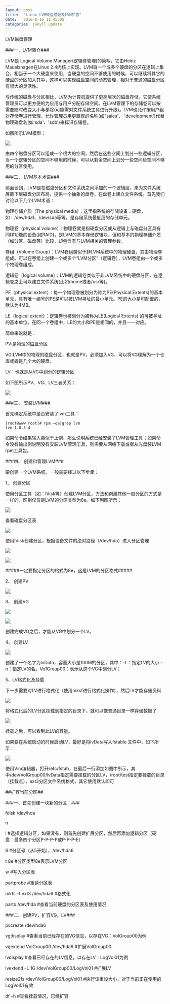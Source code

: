 ```yaml
---
layout: post
title:  "Linux LVM硬盘管理及LVM扩容"
date:   2016-8-16 11:45:05 
categories: jekyll update
---
```


LVM磁盘管理

###一、LVM简介###

LVM是 Logical Volume Manager(逻辑卷管理)的简写，它由Heinz Mauelshagen在Linux 2.4内核上实现。LVM将一个或多个硬盘的分区在逻辑上集合，相当于一个大硬盘来使用，当硬盘的空间不够使用的时候，可以继续将其它的硬盘的分区加入其中，这样可以实现磁盘空间的动态管理，相对于普通的磁盘分区有很大的灵活性。

与传统的磁盘与分区相比，LVM为计算机提供了更高层次的磁盘存储。它使系统管理员可以更方便的为应用与用户分配存储空间。在LVM管理下的存储卷可以按需要随时改变大小与移除(可能需对文件系统工具进行升级)。LVM也允许按用户组对存储卷进行管理，允许管理员用更直观的名称(如"sales'、 'development')代替物理磁盘名(如'sda'、'sdb')来标识存储卷。

如图所示LVM模型：

![](http://7xppz2.com1.z0.glb.clouddn.com/77.jpg)

由四个磁盘分区可以组成一个很大的空间，然后在这些空间上划分一些逻辑分区，当一个逻辑分区的空间不够用的时候，可以从剩余空间上划分一些空间给空间不够用的分区使用。

###二、 LVM基本术语###

前面谈到，LVM是在磁盘分区和文件系统之间添加的一个逻辑层，来为文件系统屏蔽下层磁盘分区布局，提供一个抽象的盘卷，在盘卷上建立文件系统。首先我们讨论以下几个LVM术语：

物理存储介质（The physical media）：这里指系统的存储设备：硬盘，如：/dev/hda1、/dev/sda等等，是存储系统最低层的存储单元。

物理卷（physical volume）：物理卷就是指硬盘分区或从逻辑上与磁盘分区具有同样功能的设备(如RAID)，是LVM的基本存储逻辑块，但和基本的物理存储介质（如分区、磁盘等）比较，却包含有与LVM相关的管理参数。

卷组（Volume Group）：LVM卷组类似于非LVM系统中的物理硬盘，其由物理卷组成。可以在卷组上创建一个或多个“LVM分区”（逻辑卷），LVM卷组由一个或多个物理卷组成。

逻辑卷（logical volume）：LVM的逻辑卷类似于非LVM系统中的硬盘分区，在逻辑卷之上可以建立文件系统(比如/home或者/usr等)。

PE（physical extent）：每一个物理卷被划分为称为PE(Physical Extents)的基本单元，具有唯一编号的PE是可以被LVM寻址的最小单元。PE的大小是可配置的，默认为4MB。

LE（logical extent）：逻辑卷也被划分为被称为LE(Logical Extents) 的可被寻址的基本单位。在同一个卷组中，LE的大小和PE是相同的，并且一一对应。

简单来说就是：

PV:是物理的磁盘分区

VG:LVM中的物理的磁盘分区，也就是PV，必须加入VG，可以将VG理解为一个仓库或者是几个大的硬盘。

LV：也就是从VG中划分的逻辑分区

如下图所示PV、VG、LV三者关系：

![](http://7xppz2.com1.z0.glb.clouddn.com/78.jpg)

###三、 安装LVM###

首先确定系统中是否安装了lvm工具：

    [root@www root]# rpm –qa|grep lvm
    lvm-1.0.3-4

如果命令结果输入类似于上例，那么说明系统已经安装了LVM管理工具；如果命令没有输出则说明没有安装LVM管理工具，则需要从网络下载或者从光盘装LVM rpm工具包。

###四、 创建和管理LVM###

要创建一个LVM系统，一般需要经过以下步骤：

1、 创建分区

使用分区工具（如：fdisk等）创建LVM分区，方法和创建其他一般分区的方式是一样的，区别仅仅是LVM的分区类型为8e。如下列图所示：

![](http://7xppz2.com1.z0.glb.clouddn.com/79.jpg)

查看磁盘分区表

![](http://7xppz2.com1.z0.glb.clouddn.com/80.jpg)

使用fdisk创建分区，根据设备文件的绝对路径（/dev/hda）进入分区管理

![](http://7xppz2.com1.z0.glb.clouddn.com/81.jpg)

![](http://7xppz2.com1.z0.glb.clouddn.com/82.jpg)

#####一定要指定分区的格式为8e，这是LVM的分区格式#####

2、 创建PV

![](http://7xppz2.com1.z0.glb.clouddn.com/83.jpg)

3、 创建VG

![](http://7xppz2.com1.z0.glb.clouddn.com/84.jpg)

![](http://7xppz2.com1.z0.glb.clouddn.com/85.jpg)

创建完成VG之后，才能从VG中划分一个LV。

4、 创建LV

![](http://7xppz2.com1.z0.glb.clouddn.com/86.jpg)

创建了一个名字为lvData，容量大小是100M的分区，其中：-L：指定LV的大小 -n：指定LV的名。Vo1Group00：表示从这个VG中划分LV；

5、LV格式化及挂载

下一步需要对LV进行格式化（使用mksf进行格式化操作），然后LV才能存储资料

![](http://7xppz2.com1.z0.glb.clouddn.com/87.jpg)

将格式化后的LV分区挂载到指定的目录下，就可以像普通目录一样存储数据了

![](http://7xppz2.com1.z0.glb.clouddn.com/88.jpg)

挂载之后，可以看到此LV的容量。

如果要在系统启动的时候启动LV，最好是将lvData写入fstable 文件中，如下所示：

![](http://7xppz2.com1.z0.glb.clouddn.com/89.jpg)

使用Vim编辑器，打开/etc/fstab，在最后一行添加如图中所示，其中/dev/VolGroup00/lvData指定需要挂载的分区LV，/root/test指定要挂载的目录（挂载点），ext3分区文件系统格式，其它使用默认即可

##扩容当前分区##

###一、首先创建一块新的分区：###

fdisk  /dev/hda

n

l        #选择逻辑分区，如果没有，则首先创建扩展分区，然后再添加逻辑分区（硬盘：最多四个分区P-P-P-P或P-P-P-E）

6        #分区号（从5开始），/dev/hda6

t      8e   #分区类型8e表示LVM分区

w        #写入分区表

partprobe   #重读分区表

mkfs –t ext3 /dev/hda6 #格式化

partx /dev/hda #查看当前硬盘的分区表及使用情况

###二、创建PV，扩容VG，LV###

pvcreate /dev/hda6

vgdisplay #查看当前已经存在的VG信息，以存在VG：VolGroup00为例

vgextend VolGroup00 /dev/hda6    #扩展VolGroup00

lvdisplay #查看已经存在的LV信息，以存在LV：LogVol01为例

lvextend –L 1G /dev/VolGroup00/LogVol01 #扩展LV

resize2fs /dev/VolGroup00/LogVol01 #执行该重设大小，对于当前正在使用的LogVol01有效

df –h #查看挂载情况，已经扩容